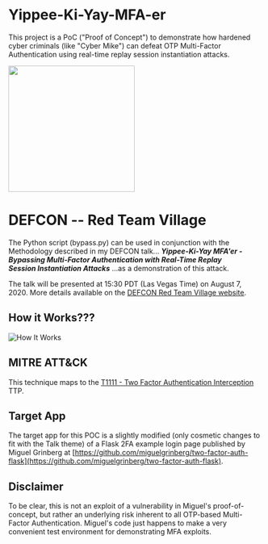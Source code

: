 # Yippee-Ki-Yay-MFA-er
This project is a PoC ("Proof of Concept") to demonstrate how hardened cyber criminals (like "Cyber Mike") can defeat OTP Multi-Factor Authentication using real-time replay session instantiation attacks.  

<img src="https://raw.githubusercontent.com/pan0pt1c0n/Yippee-Ki-Yay-MFA-er/master/CyberMike.png" width="250"/>

# DEFCON -- Red Team Village
The Python script (bypass.py) can be used in conjunction with the Methodology described in my DEFCON talk...
***Yippee-Ki-Yay MFA'er - Bypassing Multi-Factor Authentication with Real-Time Replay  
Session Instantiation Attacks***
...as a demonstration of this attack.

The talk will be presented at 15:30 PDT (Las Vegas Time) on August 7, 2020.  More details available on the [DEFCON Red Team Village website](https://redteamvillage.io/day1.html).

## How it Works???
![How It Works](https://raw.githubusercontent.com/pan0pt1c0n/Yippee-Ki-Yay-MFA-er/master/HowItWorks.png)


## MITRE ATT&CK
This technique maps to the [T1111 - Two Factor Authentication Interception](https://attack.mitre.org/techniques/T1111/) TTP.

## Target App
The target app for this POC is a slightly modified (only cosmetic changes to fit with the Talk theme) of a Flask 2FA example login page published by Miguel Grinberg at [https://github.com/miguelgrinberg/two-factor-auth-flask](https://github.com/miguelgrinberg/two-factor-auth-flask).

## Disclaimer
To be clear, this is not an exploit of a vulnerability in Miguel's proof-of-concept, but rather an underlying risk inherent to all OTP-based Multi-Factor Authentication. Miguel's code just happens to make a very convenient test environment for demonstrating MFA exploits.
